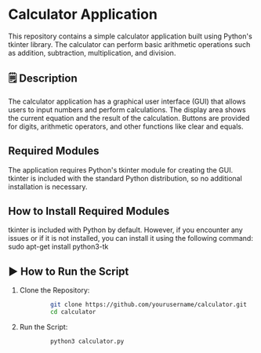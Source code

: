 # Calculator Application
This repository contains a simple calculator application built using Python's tkinter library. The calculator can perform basic arithmetic operations such as addition, subtraction, multiplication, and division.

## 🗒️ Description
The calculator application has a graphical user interface (GUI) that allows users to input numbers and perform calculations. The display area shows the current equation and the result of the calculation. Buttons are provided for digits, arithmetic operators, and other functions like clear and equals.

## Required Modules
The application requires Python's tkinter module for creating the GUI. tkinter is included with the standard Python distribution, so no additional installation is necessary.

## How to Install Required Modules
tkinter is included with Python by default. However, if you encounter any issues or if it is not installed, you can install it using the following command:
            sudo apt-get install python3-tk

## ▶️ How to Run the Script
1. Clone the Repository:
```bash 
            git clone https://github.com/yourusername/calculator.git
            cd calculator
```
2. Run the Script:
```bash 
            python3 calculator.py
```
